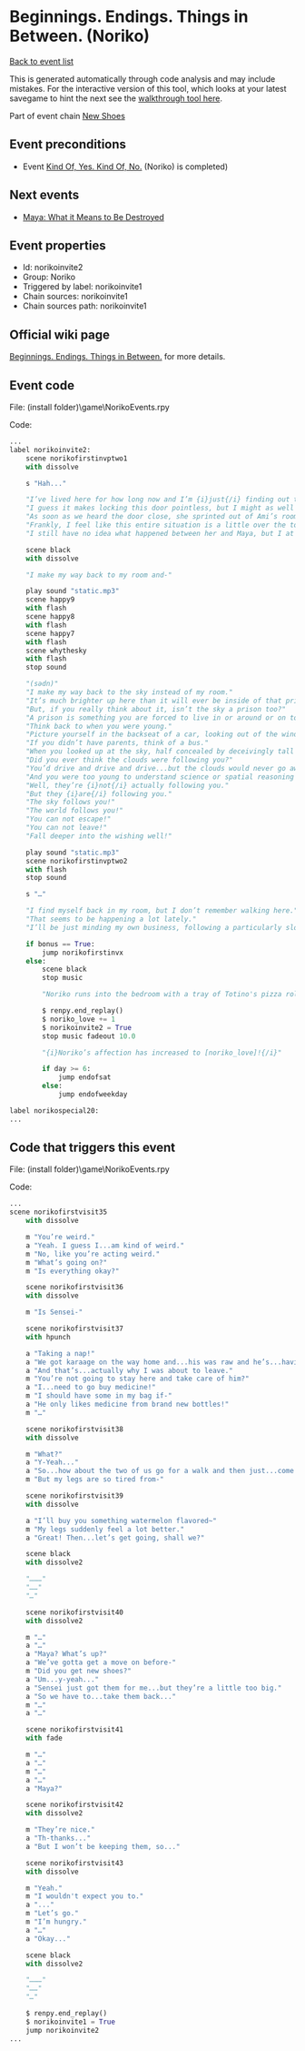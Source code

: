 # Beginnings. Endings. Things in Between. (Noriko)

[Back to event list](./../)

This is generated automatically through code analysis and may include mistakes. For the interactive version of this tool, which looks at your latest savegame to hint the next see the [walkthrough tool here](https://github.com/largestack/Lessons-In-Love-Guide-Tool/blob/main/README.md).


Part of event chain [New Shoes](./norikoinvite1.md)

## Event preconditions

* Event [Kind Of, Yes. Kind Of, No.](./norikodorm10.md) (Noriko) is completed)



## Next events

* [Maya: What it Means to Be Destroyed](./mayadorm30.md)

## Event properties

* Id: norikoinvite2
* Group: Noriko
* Triggered by label: norikoinvite1
* Chain sources: norikoinvite1
* Chain sources path: norikoinvite1

## Official wiki page

[Beginnings. Endings. Things in Between.](https://lessonsinlove.wiki/index.php?title=Special%3ASearch&search=norikoinvite2&go=Go) for more details.

## Event code

File: (install folder)\game\NorikoEvents.rpy

Code:
```python
...
label norikoinvite2:
    scene norikofirstinvptwo1
    with dissolve

    s "Hah..."

    "I’ve lived here for how long now and I’m {i}just{/i} finding out there’s a spare key?"
    "I guess it makes locking this door pointless, but I might as well do {i}something{/i} while Noriko composes herself."
    "As soon as we heard the door close, she sprinted out of Ami’s room and ran off, presumably to the bathroom, saying that she needed a minute and will be gone before I know it."
    "Frankly, I feel like this entire situation is a little over the top."
    "I still have no idea what happened between her and Maya, but I at least hope it was something {i}big{/i} if simply being found inside of my house is enough to worry everyone."

    scene black
    with dissolve

    "I make my way back to my room and-"

    play sound "static.mp3"
    scene happy9
    with flash
    scene happy8
    with flash
    scene happy7
    with flash
    scene whythesky
    with flash
    stop sound

    "(sədn)"
    "I make my way back to the sky instead of my room."
    "It’s much brighter up here than it will ever be inside of that prison."
    "But, if you really think about it, isn’t the sky a prison too?"
    "A prison is something you are forced to live in or around or on top of or below, and the sky is at least half of those things."
    "Think back to when you were young."
    "Picture yourself in the backseat of a car, looking out of the window as your parents drive down the highway."
    "If you didn’t have parents, think of a bus."
    "When you looked up at the sky, half concealed by deceivingly tall trees in surrounding forests-"
    "Did you ever think the clouds were following you?"
    "You’d drive and drive and drive...but the clouds would never go away."
    "And you were too young to understand science or spatial reasoning (If that even counts clouds as objects and not something entirely unrelated), so you didn’t even bother considering that-"
    "Well, they’re {i}not{/i} actually following you."
    "But they {i}are{/i} following you."
    "The sky follows you!"
    "The world follows you!"
    "You can not escape!"
    "You can not leave!"
    "Fall deeper into the wishing well!"

    play sound "static.mp3"
    scene norikofirstinvptwo2
    with flash
    stop sound

    s "…"

    "I find myself back in my room, but I don’t remember walking here."
    "That seems to be happening a lot lately."
    "I’ll be just minding my own business, following a particularly slow or decrepit train of thought when-"

    if bonus == True:
        jump norikofirstinvx
    else:
        scene black
        stop music

        "Noriko runs into the bedroom with a tray of Totino's pizza rolls and the two of us have a pizza roll party."

        $ renpy.end_replay()
        $ noriko_love += 1
        $ norikoinvite2 = True
        stop music fadeout 10.0

        "{i}Noriko’s affection has increased to [noriko_love]!{/i}"

        if day >= 6:
            jump endofsat
        else:
            jump endofweekday

label norikospecial20:
...
```

## Code that triggers this event

File: (install folder)\game\NorikoEvents.rpy

Code:
```python
...
scene norikofirstvisit35
    with dissolve

    m "You’re weird."
    a "Yeah. I guess I...am kind of weird."
    m "No, like you’re acting weird."
    m "What’s going on?"
    m "Is everything okay?"

    scene norikofirstvisit36
    with dissolve

    m "Is Sensei-"

    scene norikofirstvisit37
    with hpunch

    a "Taking a nap!"
    a "We got karaage on the way home and...his was raw and he’s...having stomach problems."
    a "And that’s...actually why I was about to leave."
    m "You’re not going to stay here and take care of him?"
    a "I...need to go buy medicine!"
    m "I should have some in my bag if-"
    a "He only likes medicine from brand new bottles!"
    m "…"

    scene norikofirstvisit38
    with dissolve

    m "What?"
    a "Y-Yeah..."
    a "So...how about the two of us go for a walk and then just...come right back."
    m "But my legs are so tired from-"

    scene norikofirstvisit39
    with dissolve

    a "I’ll buy you something watermelon flavored~"
    m "My legs suddenly feel a lot better."
    a "Great! Then...let’s get going, shall we?"

    scene black
    with dissolve2

    "………"
    "……"
    "…"

    scene norikofirstvisit40
    with dissolve2

    m "…"
    a "…"
    a "Maya? What’s up?"
    a "We’ve gotta get a move on before-"
    m "Did you get new shoes?"
    a "Um...y-yeah..."
    a "Sensei just got them for me...but they’re a little too big."
    a "So we have to...take them back..."
    m "…"
    a "…"

    scene norikofirstvisit41
    with fade

    m "…"
    a "…"
    m "…"
    a "…"
    a "Maya?"

    scene norikofirstvisit42
    with dissolve2

    m "They’re nice."
    a "Th-thanks..."
    a "But I won’t be keeping them, so..."

    scene norikofirstvisit43
    with dissolve

    m "Yeah."
    m "I wouldn't expect you to."
    a "..."
    m "Let’s go."
    m "I’m hungry."
    a "…"
    a "Okay..."

    scene black
    with dissolve2

    "………"
    "……"
    "…"

    $ renpy.end_replay()
    $ norikoinvite1 = True
    jump norikoinvite2
...
```
